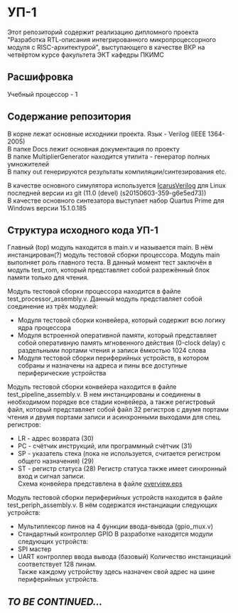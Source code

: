# УП-1
Этот репозиторий содержит реализацию дипломного проекта "Разработка RTL-oписания интегрированного микропроцессорного модуля c RISC-архитектурой", выступающего в качестве ВКР на четвёртом курсе факультета ЭКТ кафедры ПКИМС

## Расшифровка
Учебный процессор - 1

## Содержание репозитория
В корне лежат основные исходники проекта. Язык - Verilog (IEEE 1364-2005)  
В папке Docs лежит основная документация по проекту  
В папке MultiplierGenerator находится утилита - генератор полных умножителей  
В папку out генерируются результаты компиляции/синтезирования etc.  

В качестве основного симулятора используется [IcarusVerilog](https://github.com/steveicarus/iverilog) для Linux последней версии из git (11.0 (devel) (s20150603-359-g6e5ed73))  
В качестве основного синтезатора выступает набор Quartus Prime для Windows версии 15.1.0.185  

## Структура исходного кода УП-1
Главный (top) модуль находится в main.v и называется main. В нём инстанцирован(?) модуль тестовой сборки процессора. Модуль main выполняет роль главного теста. В данный момент тест заключён в модуль test_rom, который представляет собой разрежённый блок памяти только для чтения.

Модуль тестовой сборки процессора находится в файле test\_processor\_assembly.v. Данный модуль представляет собой соединение из трёх модулей:
 * Модуля тестовой сборки конвейера, который содержит всю логику ядра процессора
 * Модуля встроенной оперативной памяти, который представляет собой оперативную память мгновенного действия (0-clock delay) с раздельными портами чтения и записи ёмкостью 1024 слова
 * Модуля тестовой сборки периферийных устройств, в котором собраны и назначены на адреса и пины все доступные периферические устройства

Модуль тестовой сборки конвейера находится в файле test\_pipeline\_assembly.v. В нем инстанцированы и соединены в необходимом порядке все стадии конвейера, а также регистровый файл, который представляет собой файл 32 регистров с двумя портами чтения и двумя портами записи и асинхронными выходами для спец. регистров:
 * LR - адрес возврата (30)
 * PC - счётчик инструкций, или программный счётчик (31)
 * SP - указатель стека (пока не используется, считается регистром общего назначения) (29)
 * ST - регистр статуса (28)
Регистр статуса также имеет синхронный вход и сигнал записи.  
Схема конвейера представлена в файле [overview.eps](/docs/presentation/overview.eps)

Модуль тестовой сборки периферийных устройств находится в файле test\_periph\_assembly.v. В нём содержатся инстанциации следующих устройств:
 * Мультиплексор пинов на 4 функции ввода-вывода (gpio_mux.v)
 * Стандартный контроллер GPIO
В разработке находятся модули следующих устройств:
 * SPI мастер
 * UART контроллер ввода вывода (базовый)
Количество инстанциаций соответствует 128 пинам.  
Также каждому устройству здесь назначен свой адрес на шине периферийных устройств.

## _TO BE CONTINUED..._
